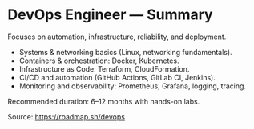 # DevOps Engineer — Summary

Focuses on automation, infrastructure, reliability, and deployment.

- Systems & networking basics (Linux, networking fundamentals).
- Containers & orchestration: Docker, Kubernetes.
- Infrastructure as Code: Terraform, CloudFormation.
- CI/CD and automation (GitHub Actions, GitLab CI, Jenkins).
- Monitoring and observability: Prometheus, Grafana, logging, tracing.

Recommended duration: 6–12 months with hands-on labs.

Source: https://roadmap.sh/devops
